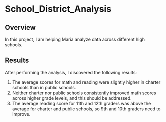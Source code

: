 # School_District_Analysis

## Overview
In this project, I am helping Maria analyze data across different high schools.

## Results
After performing the analysis, I discovered the following results:

1. The average scores for math and reading were slightly higher in charter schools than in public schools. 
2. Neither charter nor public schools consistently improved math scores across higher grade levels, and this should be addressed.
3. The average reading score for 11th and 12th graders was above the average for charter and public schools, so 9th and 10th graders need to improve. 


